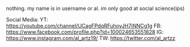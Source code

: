 nothing.
my name is in username or al.
im only good at social science(ips)

Social Media:
YT:
https://youtube.com/channel/UCagFPdqRFuhoyJH7iNNCg1g
FB:
https://www.facebook.com/profile.php?id=100024653551828
IG:
https://www.instagram.com/al_artz19/
TW:
https://twitter.com/aI_artzz

